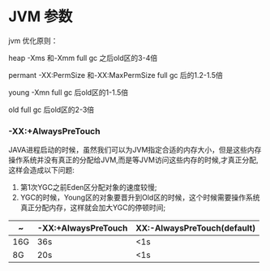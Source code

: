 # JVM 参数

jvm 优化原则：

 heap    				-Xms 和-Xmm                                               full gc 之后old区的3-4倍

permant            -XX:PermSize 和-XX:MaxPermSize       full gc 后的1.2-1.5倍

young                -Xmn                                                               full gc  后old区的1-1.5倍

old                                                                                            full gc  后old区的2-3倍



### -XX:+AlwaysPreTouch

JAVA进程启动的时候，虽然我们可以为JVM指定合适的内存大小，但是这些内存操作系统并没有真正的分配给JVM,而是等JVM访问这些内存的时候,才真正分配,这样会造成以下问题:

1. 第1次YGC之前Eden区分配对象的速度较慢;
2. YGC的时候，Young区的对象要晋升到Old区的时候，这个时候需要操作系统真正分配内存，这样就会加大YGC的停顿时间;

| ~    | -XX:+AlwaysPreTouch | XX:-AlwaysPreTouch(default) |
| ---- | ------------------- | --------------------------- |
| 16G  | 36s                 | <1s                         |
| 8G   | 20s                 | <1s                         |

